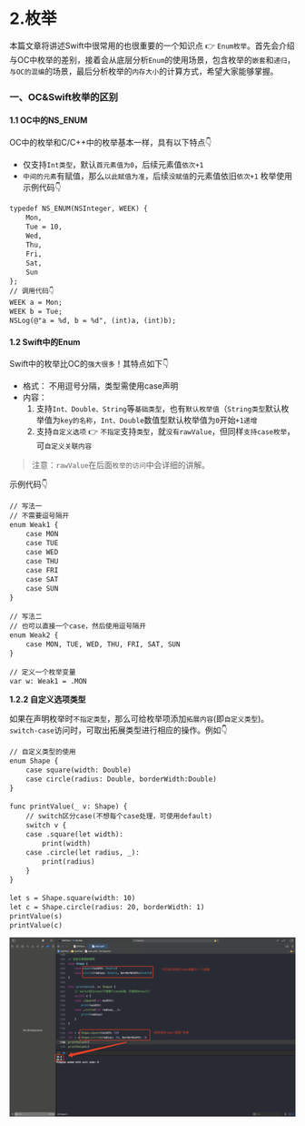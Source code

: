 # 2.枚举

本篇文章将讲述Swift中很常用的也很重要的一个知识点 👉 `Enum枚举`。首先会介绍与OC中枚举的差别，接着会从底层分析`Enum`的使用场景，包含枚举的`嵌套`和`递归`，`与OC的混编`的场景，最后分析枚举的`内存大小`的计算方式，希望大家能够掌握。

### 一、OC&Swift枚举的区别

#### 1.1 OC中的NS\_ENUM

OC中的枚举和C/C++中的枚举基本一样，具有以下特点👇

* 仅支持`Int类型`，默认`首元素值为0`，后续元素值`依次+1`
* `中间的元素`有赋值，那么`以此赋值为准`，后续`没赋值`的元素值依旧`依次+1` 枚举使用示例代码👇

```text
typedef NS_ENUM(NSInteger, WEEK) {
    Mon,
    Tue = 10,
    Wed,
    Thu,
    Fri,
    Sat,
    Sun
};
// 调用代码👇
WEEK a = Mon; 
WEEK b = Tue;
NSLog(@"a = %d, b = %d", (int)a, (int)b);
```

#### 1.2 Swift中的Enum

Swift中的枚举比OC的`强大很多`！其特点如下👇

* 格式： 不用逗号分隔，类型需使用case声明
* 内容：
  1. 支持`Int、Double、String`等`基础类型`，也有`默认枚举值`（`String类型`默认枚举值为`key的名称`，`Int、Double`数值型默认枚举值为`0`开始`+1递增`
  2. 支持`自定义选项` 👉 `不指定`支持`类型`，就`没有rawValue`，但同样`支持case枚举`，可`自定义关联内容`

> 注意：`rawValue`在后面`枚举的访问`中会详细的讲解。

示例代码👇

```text
// 写法一
// 不需要逗号隔开
enum Weak1 {
    case MON
    case TUE
    case WED
    case THU
    case FRI
    case SAT
    case SUN
}

// 写法二
// 也可以直接一个case，然后使用逗号隔开
enum Weak2 {
    case MON, TUE, WED, THU, FRI, SAT, SUN
}

// 定义一个枚举变量
var w: Weak1 = .MON
```

**1.2.2 自定义选项类型**

如果在声明枚举时`不指定类型`，那么可给枚举项添加`拓展内容`\(即`自定义类型`\)。`switch-case`访问时，可取出拓展类型进行相应的操作。例如👇

```text
// 自定义类型的使用
enum Shape {
    case square(width: Double)
    case circle(radius: Double, borderWidth:Double)
}

func printValue(_ v: Shape) {
    // switch区分case(不想每个case处理，可使用default)
    switch v {
    case .square(let width):
        print(width)
    case .circle(let radius, _):
        print(radius)
    }
}

let s = Shape.square(width: 10)
let c = Shape.circle(radius: 20, borderWidth: 1)
printValue(s)
printValue(c)
```

![](.gitbook/assets/image%20%2821%29.png)

